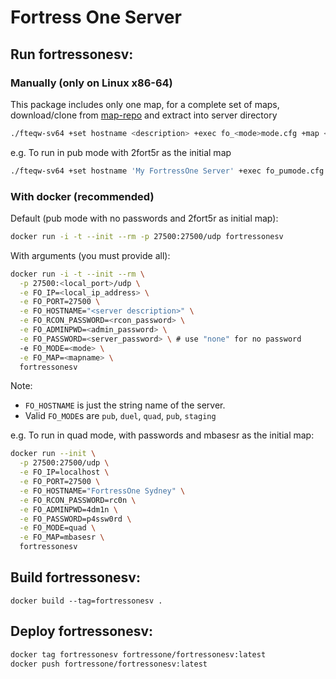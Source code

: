 # Fortress One Server

## Run fortressonesv:

### Manually (only on Linux x86-64)

This package includes only one map, for a complete set of maps, download/clone
from [map-repo](https://github.com/FortressOne/map-repo) and extract into
server directory

```sh
./fteqw-sv64 +set hostname <description> +exec fo_<mode>mode.cfg +map <map>
```

e.g. To run in pub mode with 2fort5r as the initial map

```sh
./fteqw-sv64 +set hostname 'My FortressOne Server' +exec fo_pumode.cfg +map 2fort5r
```


### With docker (recommended)

Default (pub mode with no passwords and 2fort5r as initial map):

```sh
docker run -i -t --init --rm -p 27500:27500/udp fortressonesv
```

With arguments (you must provide all):

```sh
docker run -i -t --init --rm \
  -p 27500:<local_port>/udp \
  -e FO_IP=<local_ip_address> \
  -e FO_PORT=27500 \
  -e FO_HOSTNAME="<server description>" \
  -e FO_RCON_PASSWORD=<rcon_password> \
  -e FO_ADMINPWD=<admin_password> \
  -e FO_PASSWORD=<server_password> \ # use "none" for no password
  -e FO_MODE=<mode> \
  -e FO_MAP=<mapname> \
  fortressonesv
```

Note:
- `FO_HOSTNAME` is just the string name of the server.
- Valid `FO_MODE`s are `pub`, `duel`, `quad`, `pub`, `staging`

e.g. To run in quad mode, with passwords and mbasesr as the initial map:

```sh
docker run --init \
  -p 27500:27500/udp \
  -e FO_IP=localhost \
  -e FO_PORT=27500 \
  -e FO_HOSTNAME="FortressOne Sydney" \
  -e FO_RCON_PASSWORD=rc0n \
  -e FO_ADMINPWD=4dm1n \
  -e FO_PASSWORD=p4ssw0rd \
  -e FO_MODE=quad \
  -e FO_MAP=mbasesr \
  fortressonesv
```



## Build fortressonesv:

```
docker build --tag=fortressonesv .
```


## Deploy fortressonesv:

```sh
docker tag fortressonesv fortressone/fortressonesv:latest
docker push fortressone/fortressonesv:latest
```
